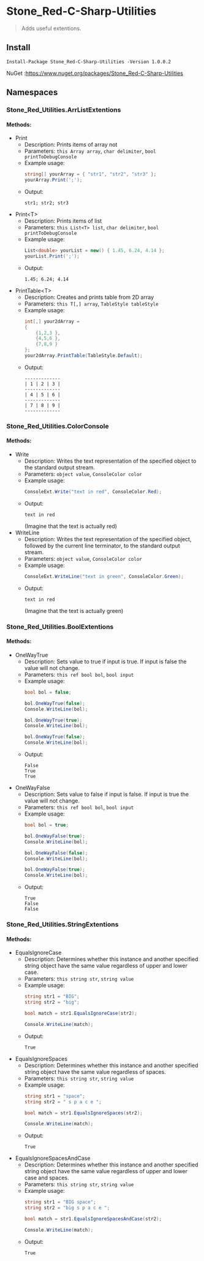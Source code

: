 # Stone_Red-C-Sharp-Utilities

> Adds useful extentions.

## Install
`Install-Package Stone_Red-C-Sharp-Utilities -Version 1.0.0.2`

NuGet :https://www.nuget.org/packages/Stone_Red-C-Sharp-Utilities

## Namespaces
### Stone_Red_Utilities.ArrListExtentions
#### Methods:
  * Print
    * Description: Prints items of array not
    * Parameters: `this Array array`, `char delimiter`, `bool printToDebugConsole`
    * Example usage:
      ```cs
      string[] yourArray = { "str1", "str2", "str3" };
      yourArray.Print(';');
      ```
    * Output: 
      ```
      str1; str2; str3
      ```
  * Print\<T>
    * Description: Prints items of list
    * Parameters: `this List<T> list`, `char delimiter`, `bool printToDebugConsole`
    * Example usage:
      ```cs
      List<double> yourList = new() { 1.45, 6.24, 4.14 };
      yourList.Print(';');
      ```
    * Output: 
      ```
      1.45; 6.24; 4.14
      ```
  * PrintTable\<T>
    * Description: Creates and prints table from 2D array
    * Parameters: `this T[,] array`, `TableStyle tableStyle`
    * Example usage:
      ```cs
      int[,] your2dArray =
      {
          {1,2,3 },
          {4,5,6 },
          {7,8,9 }
      };
      your2dArray.PrintTable(TableStyle.Default);
      ```
    * Output: 
      ```
      -------------
      | 1 | 2 | 3 |
      -------------
      | 4 | 5 | 6 |
      -------------
      | 7 | 8 | 9 |
      -------------
      ```
      
### Stone_Red_Utilities.ColorConsole
#### Methods:
  * Write
    * Description: Writes the text representation of the specified object to the standard output stream.
    * Parameters: `object value`, `ConsoleColor color`
    * Example usage:
      ```cs
      ConsoleExt.Write("text in red", ConsoleColor.Red);
      ```
    * Output:
      ```
      text in red
      ```
      (Imagine that the text is actually red)
 * WriteLine
    * Description: Writes the text representation of the specified object, followed by the current line terminator, to the standard output stream.
    * Parameters: `object value`, `ConsoleColor color`
    * Example usage:
      ```cs
      ConsoleExt.WriteLine("text in green", ConsoleColor.Green);
      ```
    * Output:
      ```
      text in red

      ```
      (Imagine that the text is actually green)
      
### Stone_Red_Utilities.BoolExtentions
#### Methods:
  * OneWayTrue
    * Description: Sets value to true if input is true. If input is false the value will not change.
    * Parameters: `this ref bool bol`, `bool input`
    * Example usage:
      ```cs
      bool bol = false;
      
      bol.OneWayTrue(false);
      Console.WriteLine(bol);
      
      bol.OneWayTrue(true);
      Console.WriteLine(bol);
      
      bol.OneWayTrue(false);
      Console.WriteLine(bol);
      ```
    * Output:
      ```
      False
      True
      True
      ```
  * OneWayFalse
    * Description: Sets value to false if input is false. If input is true the value will not change.
    * Parameters: `this ref bool bol`, `bool input`
    * Example usage:
      ```cs
      bool bol = true;

      bol.OneWayFalse(true);
      Console.WriteLine(bol);

      bol.OneWayFalse(false);
      Console.WriteLine(bol);

      bol.OneWayFalse(true);
      Console.WriteLine(bol);
      ```
    * Output:
      ```
      True
      False
      False
      ```
### Stone_Red_Utilities.StringExtentions
#### Methods:
  * EqualsIgnoreCase
    * Description: Determines whether this instance and another specified string object have the same value regardless of upper and lower case.
    * Parameters: `this string str`, `string value`
    * Example usage:
      ```cs
      string str1 = "BIG";
      string str2 = "big";

      bool match = str1.EqualsIgnoreCase(str2);

      Console.WriteLine(match);
      ```
    * Output:
      ```
      True
      ```  
  * EqualsIgnoreSpaces
    * Description: Determines whether this instance and another specified string object have the same value regardless of spaces.
    * Parameters: `this string str`, `string value`
    * Example usage:
      ```cs
      string str1 = "space";
      string str2 = " s p a c e ";

      bool match = str1.EqualsIgnoreSpaces(str2);

      Console.WriteLine(match);
      ```
    * Output:
      ```
      True
      ```  
  * EqualsIgnoreSpacesAndCase
    * Description: Determines whether this instance and another specified string object have the same value regardless of upper and lower case and spaces.
    * Parameters: `this string str`, `string value`
    * Example usage:
      ```cs
      string str1 = "BIG space";
      string str2 = "big s p a c e ";

      bool match = str1.EqualsIgnoreSpacesAndCase(str2);

      Console.WriteLine(match);
      ```
    * Output:
      ```
      True
      ```
